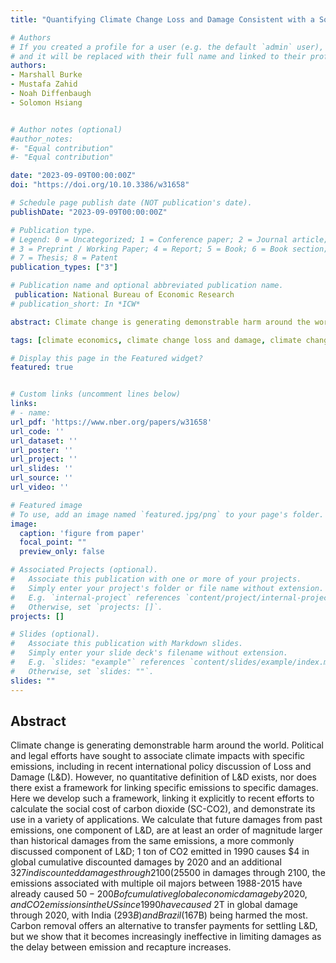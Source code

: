 ```yaml
---
title: "Quantifying Climate Change Loss and Damage Consistent with a Social Cost of Greenhouse Gases"

# Authors
# If you created a profile for a user (e.g. the default `admin` user), write the username (folder name) here 
# and it will be replaced with their full name and linked to their profile.
authors:
- Marshall Burke
- Mustafa Zahid
- Noah Diffenbaugh
- Solomon Hsiang


# Author notes (optional)
#author_notes:
#- "Equal contribution"
#- "Equal contribution"

date: "2023-09-09T00:00:00Z"
doi: "https://doi.org/10.10.3386/w31658"

# Schedule page publish date (NOT publication's date).
publishDate: "2023-09-09T00:00:00Z"

# Publication type.
# Legend: 0 = Uncategorized; 1 = Conference paper; 2 = Journal article;
# 3 = Preprint / Working Paper; 4 = Report; 5 = Book; 6 = Book section;
# 7 = Thesis; 8 = Patent
publication_types: ["3"]

# Publication name and optional abbreviated publication name.
 publication: National Bureau of Economic Research
# publication_short: In *ICW*

abstract: Climate change is generating demonstrable harm around the world. Political and legal efforts have sought to associate climate impacts with specific emissions, including in recent international policy discussion of Loss and Damage (L&D). However, no quantitative definition of L&D exists, nor does there exist a framework for linking specific emissions to specific damages. Here we develop such a framework, linking it explicitly to recent efforts to calculate the social cost of carbon dioxide (SC-CO2), and demonstrate its use in a variety of applications. We calculate that future damages from past emissions, one component of L&D, are at least an order of magnitude larger than historical damages from the same emissions, a more commonly discussed component of L&D; 1 ton of CO2 emitted in 1990 causes $4 in global cumulative discounted damages by 2020 and an additional $327 in discounted damages through 2100 (2% discount rate). These estimates of past and future damages from marginal emissions can be used to calculate L&D for a range of specific emitting activities; for instance, an individual taking one long-haul flight every year for the past decade will generate ~$5500 in damages through 2100, the emissions associated with multiple oil majors between 1988-2015 have already caused $50-200B of cumulative global economic damage by 2020, and CO2 emissions in the US since 1990 have caused ~$2T in global damage through 2020, with India ($293B) and Brazil ($167B) being harmed the most. Carbon removal offers an alternative to transfer payments for settling L&D, but we show that it becomes increasingly ineffective in limiting damages as the delay between emission and recapture increases.

tags: [climate economics, climate change loss and damage, climate change]

# Display this page in the Featured widget?
featured: true


# Custom links (uncomment lines below)
links:
# - name: 
url_pdf: 'https://www.nber.org/papers/w31658'
url_code: ''
url_dataset: ''
url_poster: ''
url_project: ''
url_slides: ''
url_source: ''
url_video: ''

# Featured image
# To use, add an image named `featured.jpg/png` to your page's folder. 
image:
  caption: 'figure from paper'
  focal_point: ""
  preview_only: false

# Associated Projects (optional).
#   Associate this publication with one or more of your projects.
#   Simply enter your project's folder or file name without extension.
#   E.g. `internal-project` references `content/project/internal-project/index.md`.
#   Otherwise, set `projects: []`.
projects: []

# Slides (optional).
#   Associate this publication with Markdown slides.
#   Simply enter your slide deck's filename without extension.
#   E.g. `slides: "example"` references `content/slides/example/index.md`.
#   Otherwise, set `slides: ""`.
slides: ""
---
```

## Abstract <br>
Climate change is generating demonstrable harm around the world. Political and legal efforts have sought to associate climate impacts with specific emissions, including in recent international policy discussion of Loss and Damage (L&D). However, no quantitative definition of L&D exists, nor does there exist a framework for linking specific emissions to specific damages. Here we develop such a framework, linking it explicitly to recent efforts to calculate the social cost of carbon dioxide (SC-CO2), and demonstrate its use in a variety of applications. We calculate that future damages from past emissions, one component of L&D, are at least an order of magnitude larger than historical damages from the same emissions, a more commonly discussed component of L&D; 1 ton of CO2 emitted in 1990 causes $4 in global cumulative discounted damages by 2020 and an additional $327 in discounted damages through 2100 (2% discount rate). These estimates of past and future damages from marginal emissions can be used to calculate L&D for a range of specific emitting activities; for instance, an individual taking one long-haul flight every year for the past decade will generate ~$5500 in damages through 2100, the emissions associated with multiple oil majors between 1988-2015 have already caused $50-200B of cumulative global economic damage by 2020, and CO2 emissions in the US since 1990 have caused ~$2T in global damage through 2020, with India ($293B) and Brazil ($167B) being harmed the most. Carbon removal offers an alternative to transfer payments for settling L&D, but we show that it becomes increasingly ineffective in limiting damages as the delay between emission and recapture increases.